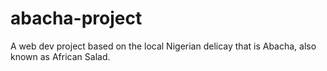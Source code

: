 # abacha-project
A web dev project based on the local Nigerian delicay that is Abacha, also known as African Salad.
